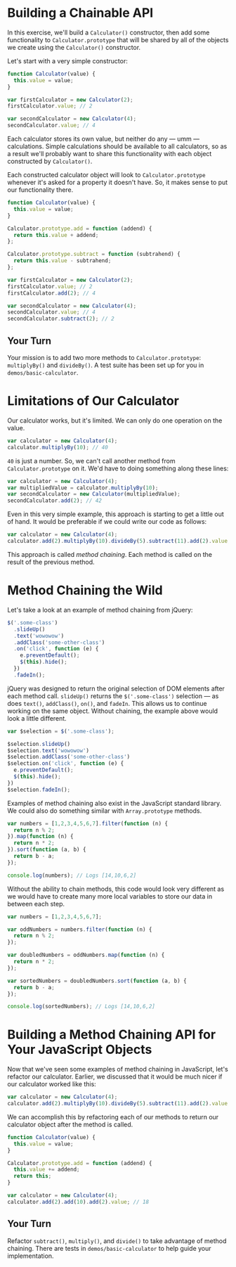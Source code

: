 # Building a Chainable API

In this exercise, we'll build a `Calculator()` constructor, then add some functionality to `Calculator.prototype` that will be shared by all of the objects we create using the `Calculator()` constructor.

Let's start with a very simple constructor:

```js
function Calculator(value) {
  this.value = value;
}

var firstCalculator = new Calculator(2);
firstCalculator.value; // 2

var secondCalculator = new Calculator(4);
secondCalculator.value; // 4
```

Each calculator stores its own value, but neither do any — umm — calculations. Simple calculations should be available to all calculators, so as a result we'll probably want to share this functionality with each object constructed by `Calculator()`.

Each constructed calculator object will look to `Calculator.prototype` whenever it's asked for a property it doesn't have. So, it makes sense to put our functionality there.

```js
function Calculator(value) {
  this.value = value;
}

Calculator.prototype.add = function (addend) {
  return this.value + addend;
};

Calculator.prototype.subtract = function (subtrahend) {
  return this.value - subtrahend;
};

var firstCalculator = new Calculator(2);
firstCalculator.value; // 2
firstCalculator.add(2); // 4

var secondCalculator = new Calculator(4);
secondCalculator.value; // 4
secondCalculator.subtract(2); // 2
```

## Your Turn

Your mission is to add two more methods to `Calculator.prototype`: `multiplyBy()` and `divideBy()`. A test suite has been set up for you in `demos/basic-calculator`.

# Limitations of Our Calculator

Our calculator works, but it's limited. We can only do one operation on the value.

```js
var calculator = new Calculator(4);
calculator.multiplyBy(10); // 40
```

`40` is just a number. So, we can't call another method from `Calculator.prototype` on it. We'd have to doing something along these lines:

```js
var calculator = new Calculator(4);
var multipliedValue = calculator.multiplyBy(10);
var secondCalculator = new Calculator(multipliedValue);
secondCalculator.add(2); // 42
```

Even in this very simple example, this approach is starting to get a little out of hand. It would be preferable if we could write our code as follows:

```js
var calculator = new Calculator(4);
calculator.add(2).multiplyBy(10).divideBy(5).subtract(11).add(2).value; // 3
```

This approach is called _method chaining_. Each method is called on the result of the previous method.

# Method Chaining the Wild

Let's take a look at an example of method chaining from jQuery:

```js
$('.some-class')
  .slideUp()
  .text('wowowow')
  .addClass('some-other-class')
  .on('click', function (e) {
    e.preventDefault();
    $(this).hide();
  })
  .fadeIn();
```

jQuery was designed to return the original selection of DOM elements after each method call. `slideUp()` returns the `$('.some-class')` selection — as does `text()`, `addClass()`, `on()`, and `fadeIn`. This allows us to continue working on the same object. Without chaining, the example above would look a little different.

```js
var $selection = $('.some-class');

$selection.slideUp()
$selection.text('wowowow')
$selection.addClass('some-other-class')
$selection.on('click', function (e) {
  e.preventDefault();
  $(this).hide();
})
$selection.fadeIn();
```

Examples of method chaining also exist in the JavaScript standard library. We could also do something similar with `Array.prototype` methods.

```js
var numbers = [1,2,3,4,5,6,7].filter(function (n) {
  return n % 2;
}).map(function (n) {
  return n * 2;
}).sort(function (a, b) {
  return b - a;
});

console.log(numbers); // Logs [14,10,6,2]
```

Without the ability to chain methods, this code would look very different as we would have to create many more local variables to store our data in between each step.

```js
var numbers = [1,2,3,4,5,6,7];

var oddNumbers = numbers.filter(function (n) {
  return n % 2;
});

var doubledNumbers = oddNumbers.map(function (n) {
  return n * 2;
});

var sortedNumbers = doubledNumbers.sort(function (a, b) {
  return b - a;
});

console.log(sortedNumbers); // Logs [14,10,6,2]
```

# Building a Method Chaining API for Your JavaScript Objects

Now that we've seen some examples of method chaining in JavaScript, let's refactor our calculator. Earlier, we discussed that it would be much nicer if our calculator worked like this:

```js
var calculator = new Calculator(4);
calculator.add(2).multiplyBy(10).divideBy(5).subtract(11).add(2).value; // 3
```

We can accomplish this by refactoring each of our methods to return our calculator object after the method is called.

```js
function Calculator(value) {
  this.value = value;
}

Calculator.prototype.add = function (addend) {
  this.value += addend;
  return this;
}

var calculator = new Calculator(4);
calculator.add(2).add(10).add(2).value; // 18
```

## Your Turn

Refactor `subtract()`, `multiply()`, and `divide()` to take advantage of method chaining. There are tests in `demos/basic-calculator` to help guide your implementation.
